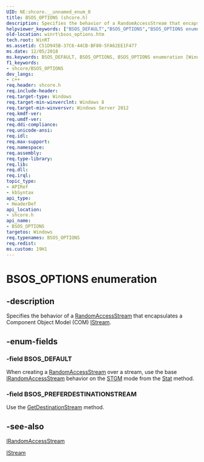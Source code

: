 ```yaml
---
UID: NE:shcore.__unnamed_enum_0
title: BSOS_OPTIONS (shcore.h)
description: Specifies the behavior of a RandomAccessStream that encapsulates a Component Object Model (COM) IStream.helpviewer_keywords: ["BSOS_DEFAULT","BSOS_OPTIONS","BSOS_OPTIONS enumeration [Windows Runtime]","BSOS_PREFERDESTINATIONSTREAM","shcore/BSOS_DEFAULT","shcore/BSOS_OPTIONS","shcore/BSOS_PREFERDESTINATIONSTREAM","winrt.bsos_options"]
old-location: winrt\bsos_options.htm
tech.root: WinRT
ms.assetid: C51D945B-37C6-44CB-BF80-5FA62EE1F477
ms.date: 12/05/2018
ms.keywords: BSOS_DEFAULT, BSOS_OPTIONS, BSOS_OPTIONS enumeration [Windows Runtime], BSOS_PREFERDESTINATIONSTREAM, shcore/BSOS_DEFAULT, shcore/BSOS_OPTIONS, shcore/BSOS_PREFERDESTINATIONSTREAM, winrt.bsos_options
f1_keywords:
- shcore/BSOS_OPTIONS
dev_langs:
- c++
req.header: shcore.h
req.include-header: 
req.target-type: Windows
req.target-min-winverclnt: Windows 8
req.target-min-winversvr: Windows Server 2012
req.kmdf-ver: 
req.umdf-ver: 
req.ddi-compliance: 
req.unicode-ansi: 
req.idl: 
req.max-support: 
req.namespace: 
req.assembly: 
req.type-library: 
req.lib: 
req.dll: 
req.irql: 
topic_type:
- APIRef
- kbSyntax
api_type:
- HeaderDef
api_location:
- shcore.h
api_name:
- BSOS_OPTIONS
targetos: Windows
req.typenames: BSOS_OPTIONS
req.redist: 
ms.custom: 19H1
---
```


# BSOS_OPTIONS enumeration


## -description


Specifies the behavior of a <a href="https://docs.microsoft.com/uwp/api/windows.storage.streams.randomaccessstream">RandomAccessStream</a> that encapsulates a Component Object Model (COM) <a href="https://docs.microsoft.com/windows/desktop/api/objidl/nn-objidl-istream">IStream</a>.


## -enum-fields




### -field BSOS_DEFAULT

When creating a <a href="https://docs.microsoft.com/uwp/api/windows.storage.streams.randomaccessstream">RandomAccessStream</a> over a stream, use the base <a href="https://docs.microsoft.com/previous-versions/hh438400(v=vs.85)">IRandomAccessStream</a> behavior on the <a href="https://docs.microsoft.com/windows/desktop/api/wtypes/ne-wtypes-stgmove">STGM</a> mode from the <a href="https://docs.microsoft.com/windows/desktop/api/objidl/nf-objidl-istream-stat">Stat</a> method.


### -field BSOS_PREFERDESTINATIONSTREAM

Use the <a href="https://docs.microsoft.com/windows/desktop/api/shobjidl_core/nf-shobjidl_core-idestinationstreamfactory-getdestinationstream">GetDestinationStream</a> method.


## -see-also




<a href="https://docs.microsoft.com/previous-versions/hh438400(v=vs.85)">IRandomAccessStream</a>



<a href="https://docs.microsoft.com/windows/desktop/api/objidl/nn-objidl-istream">IStream</a>
 

 

